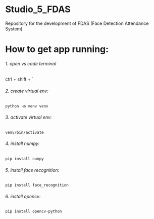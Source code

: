# Studio_5_FDAS
Repository for the development of FDAS (Face Detection Attendance System)

# How to get app running:
###### 1. open vs code terminal
ctrl + shift + `
###### 2. create virtual env: 
``` 
python -m venv venv 
```
###### 3. activate virtual env: 
``` 
venv/bin/activate 
```
###### 4. install numpy:
``` 
pip install numpy 
```
###### 5. install face recognition:
``` 
pip install face_recognition 
```
###### 6. install opencv: 
``` 
pip install opencv-python
```
